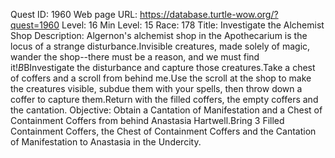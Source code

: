 Quest ID: 1960
Web page URL: https://database.turtle-wow.org/?quest=1960
Level: 16
Min Level: 15
Race: 178
Title: Investigate the Alchemist Shop
Description: Algernon's alchemist shop in the Apothecarium is the locus of a strange disturbance.Invisible creatures, made solely of magic, wander the shop--there must be a reason, and we must find it!$B$BInvestigate the disturbance and capture those creatures.Take a chest of coffers and a scroll from behind me.Use the scroll at the shop to make the creatures visible, subdue them with your spells, then throw down a coffer to capture them.Return with the filled coffers, the empty coffers and the cantation.
Objective: Obtain a Cantation of Manifestation and a Chest of Containment Coffers from behind Anastasia Hartwell.Bring 3 Filled Containment Coffers, the Chest of Containment Coffers and the Cantation of Manifestation to Anastasia in the Undercity.
